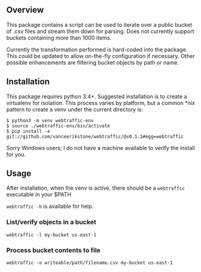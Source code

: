 ## Overview

This package contains a script can be used to iterate over a public bucket
of .csv files and stream them down for parsing. Does not currently support buckets
containing more than 1000 items.

Currently the transformation performed is hard-coded into the package.
This could be updated to allow on-the-fly configuration if necessary.
Other possible enhancements are filtering bucket objects by path or name.

## Installation

This package requires python 3.4+. Suggested installation is to
create a virtualenv for isolation. This process varies by platform,
but a common \*nix pattern to create a venv under the current directory
is:

```
$ python3 -m venv webtraffic-env
$ source ./webtraffic-env/bin/activate
$ pip install -e git://github.com/vanceerikstone/webtraffic/@v0.1.1#egg=webtraffic
```

Sorry Windows users; I do not have a machine available to verify the install for you.

## Usage
After installation, when the venv is active, there should be a 
`webtraffic` executable in your $PATH

`webtraffic -h` is available for help.

### List/verify objects in a bucket
`webtraffic -l my-bucket us-east-1`

### Process bucket contents to file
`webtraffic -o writeable/path/filename.csv my-bucket us-east-1`

